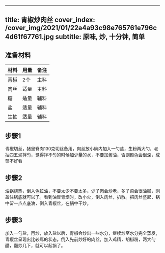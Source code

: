 
---
title: 青椒炒肉丝
cover_index: /cover_img/2021/01/22a4a93c98e765761e796c4d61f67761.jpg
subtitle: 原味, 炒, 十分钟, 简单
---

## 准备材料

| 材料     | 用量 | 备注|
| ------- | ----- | --- |
| 青椒 | 2个| 主料 |
| 肉丝 | 适量| 主料 |
| 糖 | 适量| 辅料 |
| 盐 | 适量| 辅料 |
| 生抽 | 适量| 辅料 |

## 步骤1

青椒切丝，猪里脊肉130克切丝备用，肉丝放小碗内加入一勺盐，生粉两大勺，老抽四五滴拌匀，觉得拌不匀的时候加少量的水，不要加酱油，否则颜色会很深，成菜不好看

## 步骤2

油锅烧热，倒入色拉油，不要太少不要太多，少了肉会炒老，多了菜会很油腻，刚盖住锅底就可以了。看到油冒青烟时，改小火，倒入肉丝，扒散。把肉丝盛起，锅中留一点点底油，倒入青椒丝，在锅中干炒。

## 步骤3

加入一勺盐，再炒，放入盐以后，青椒会炒出一些水分，继续炒至水分完全蒸发，青椒丝呈现出比较焉的状态，倒入先前炒好的肉丝，加入鸡精，胡椒粉，两大勺醋，翻炒几下，就可以起锅了。

